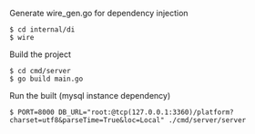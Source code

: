Generate wire_gen.go for dependency injection
```
$ cd internal/di
$ wire
```

Build the project
```
$ cd cmd/server
$ go build main.go
```

Run the built (mysql instance dependency)
```
$ PORT=8000 DB_URL="root:@tcp(127.0.0.1:3360)/platform?charset=utf8&parseTime=True&loc=Local" ./cmd/server/server
```

